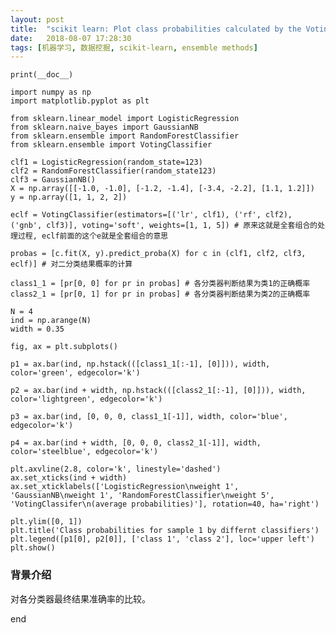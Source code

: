 ```yaml
---
layout: post
title:  "scikit learn: Plot class probabilities calculated by the Voting Classifier"
date:   2018-08-07 17:28:30
tags: [机器学习, 数据挖掘, scikit-learn, ensemble methods]
---
```


    print(__doc__)

    import numpy as np
    import matplotlib.pyplot as plt

    from sklearn.linear_model import LogisticRegression
    from sklearn.naive_bayes import GaussianNB
    from sklearn.ensemble import RandomForestClassifier
    from sklearn.ensemble import VotingClassifier

    clf1 = LogisticRegression(random_state=123)
    clf2 = RandomForestClassifier(random_state123)
    clf3 = GaussianNB()
    X = np.array([[-1.0, -1.0], [-1.2, -1.4], [-3.4, -2.2], [1.1, 1.2]])
    y = np.array([1, 1, 2, 2])

    eclf = VotingClassifier(estimators=[('lr', clf1), ('rf', clf2), ('gnb', clf3)], voting='soft', weights=[1, 1, 5]) # 原来这就是全套组合的处理过程, eclf前面的这个e就是全套组合的意思

    probas = [c.fit(X, y).predict_proba(X) for c in (clf1, clf2, clf3, eclf)] # 对二分类结果概率的计算

    class1_1 = [pr[0, 0] for pr in probas] # 各分类器判断结果为类1的正确概率
    class2_1 = [pr[0, 1] for pr in probas] # 各分类器判断结果为类2的正确概率

    N = 4
    ind = np.arange(N)
    width = 0.35

    fig, ax = plt.subplots()

    p1 = ax.bar(ind, np.hstack(([class1_1[:-1], [0]])), width, color='green', edgecolor='k')

    p2 = ax.bar(ind + width, np.hstack(([class2_1[:-1], [0]])), width, color='lightgreen', edgecolor='k')

    p3 = ax.bar(ind, [0, 0, 0, class1_1[-1]], width, color='blue', edgecolor='k')

    p4 = ax.bar(ind + width, [0, 0, 0, class2_1[-1]], width, color='steelblue', edgecolor='k')

    plt.axvline(2.8, color='k', linestyle='dashed')
    ax.set_xticks(ind + width)
    ax.set_xticklabels(['LogisticRegression\nweight 1', 'GaussianNB\nweight 1', 'RandomForestClassifier\nweight 5', 'VotingClassifer\n(average probabilities)'], rotation=40, ha='right')

    plt.ylim([0, 1])
    plt.title('Class probabilities for sample 1 by differnt classifiers')
    plt.legend([p1[0], p2[0]], ['class 1', 'class 2'], loc='upper left')
    plt.show()

### 背景介绍
对各分类器最终结果准确率的比较。

end
